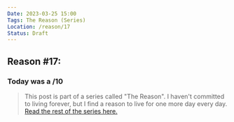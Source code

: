 ```yaml
---
Date: 2023-03-25 15:00
Tags: The Reason (Series)
Location: /reason/17
Status: Draft
---
```


## Reason #17:

### Today was a /10

>This post is part of a series called "The Reason". I haven't committed to living forever, but I find a reason to live for one more day every day. [Read the rest of the series here.](/reason/)
